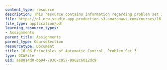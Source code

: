 ```yaml
---
content_type: resource
description: This resource contains information regarding problem set 3.
file: https://ol-ocw-studio-app-production.s3.amazonaws.com/courses/16-06-principles-of-automatic-control-fall-2012/aa8014d0bb947936c9579962c6012dc9_MIT16_06F12_ProblemsSet_3.pdf
file_type: application/pdf
learning_resource_types:
- Assignments
parent_title: Assignments
parent_type: CourseSection
resourcetype: Document
title: 16.06 Principles of Automatic Control, Problem Set 3
type: OCWFile
uid: aa8014d0-bb94-7936-c957-9962c6012dc9
---
```

